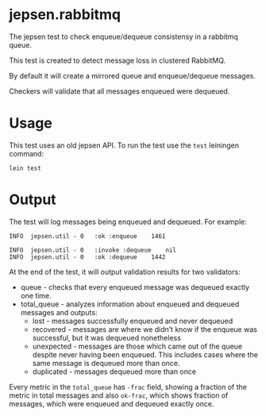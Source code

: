 # jepsen.rabbitmq

The jepsen test to check enqueue/dequeue consistensy in a rabbitmq queue.

This test is created to detect message loss in clustered RabbitMQ.

By default it will create a mirrored queue and enqueue/dequeue messages.

Checkers will validate that all messages enqueued were dequeued.


# Usage

This test uses an old jepsen API. To run the test use the `test` leiningen command:

```
lein test
```

# Output

The test will log messages being enqueued and dequeued. For example:

```
INFO  jepsen.util - 0   :ok :enqueue    1461

INFO  jepsen.util - 0   :invoke :dequeue    nil
INFO  jepsen.util - 0   :ok :dequeue    1442
```

At the end of the test, it will output validation results for two validators:

* queue - checks that every enqueued message was dequeued exactly one time.
* total_queue - analyzes information about enqueued and dequeued messages and outputs:
    * lost - messages successfully enqueued and never dequeued
    * recovered - messages are where we didn’t know if the enqueue was successful, but it was dequeued nonetheless
    * unexpected - messages are those which came out of the queue despite never having been enqueued. This includes cases where the same message is dequeued more than once.
    * duplicated - messages dequeued more than once

Every metric in the `total_queue` has `-frac` field, showing a fraction of the metric
in total messages and also `ok-frac`, which shows fraction of messages, which were
enqueued and dequeued exactly once.

